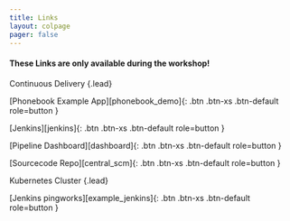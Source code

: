 ```yaml
---
title: Links
layout: colpage
pager: false
---
```


<h4>These Links are only available during the workshop!</h4>

Continuous Delivery
{.lead}

[Phonebook Example App][phonebook_demo]{: .btn .btn-xs .btn-default role=button }

[Jenkins][jenkins]{: .btn .btn-xs .btn-default role=button }

[Pipeline Dashboard][dashboard]{: .btn .btn-xs .btn-default role=button }

[Sourcecode Repo][central_scm]{: .btn .btn-xs .btn-default role=button }

Kubernetes Cluster
{.lead}

[Jenkins pingworks][example_jenkins]{: .btn .btn-xs .btn-default role=button }
